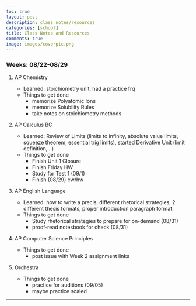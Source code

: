 ```yaml
---
toc: true
layout: post
description: class notes/resources 
categories: [school]
title: Class Notes and Resources
comments: true
image: images/coverpic.png
---
```


### Weeks: 08/22-08/29

1. AP Chemistry
    - Learned: stoichiometry unit, had a practice frq
    - Things to get done
        - memorize Polyatomic Ions
        - memorize Solubility Rules
        - take notes on stoichiometry methods

2. AP Calculus BC
    - Learned: Review of Limits (limits to infinity, absolute value limits, squeeze theorem,    essential trig limits), started Derivative Unit (limit definition,...) 
    - Things to get done
        - Finish Unit 1 Closure
        - Finish Friday HW
        - Study for Test 1 (09/1)
        - Finish (08/29) cw/hw 

3. AP English Language
    - Learned: how to write a precis, different rhetorical strategies, 2 different thesis formats, proper introduction paragraph format.
    - Things to get done
       - Study rhetorical strategies to prepare for on-demand (08/31)
       - proof-read notesbook for check (08/31) 

4. AP Computer Science Principles
    - Things to get done
        - post issue with Week 2 assignment links

5. Orchestra
    - Things to get done
        - practice for auditions (09/05)
        - maybe practice scaled

---